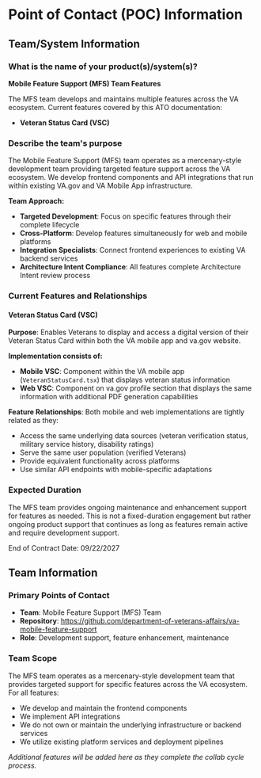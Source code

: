 # Point of Contact (POC) Information

## Team/System Information

### What is the name of your product(s)/system(s)?
**Mobile Feature Support (MFS) Team Features**

The MFS team develops and maintains multiple features across the VA ecosystem. Current features covered by this ATO documentation:
- **Veteran Status Card (VSC)**

### Describe the team's purpose
The Mobile Feature Support (MFS) team operates as a mercenary-style development team providing targeted feature support across the VA ecosystem. We develop frontend components and API integrations that run within existing VA.gov and VA Mobile App infrastructure.

**Team Approach:**
- **Targeted Development**: Focus on specific features through their complete lifecycle
- **Cross-Platform**: Develop features simultaneously for web and mobile platforms  
- **Integration Specialists**: Connect frontend experiences to existing VA backend services
- **Architecture Intent Compliance**: All features complete Architecture Intent review process

### Current Features and Relationships

#### Veteran Status Card (VSC)
**Purpose**: Enables Veterans to display and access a digital version of their Veteran Status Card within both the VA mobile app and va.gov website.

**Implementation consists of:**
- **Mobile VSC**: Component within the VA mobile app (`VeteranStatusCard.tsx`) that displays veteran status information
- **Web VSC**: Component on va.gov profile section that displays the same information with additional PDF generation capabilities

**Feature Relationships**: Both mobile and web implementations are tightly related as they:
- Access the same underlying data sources (veteran verification status, military service history, disability ratings)
- Serve the same user population (verified Veterans)
- Provide equivalent functionality across platforms
- Use similar API endpoints with mobile-specific adaptations

### Expected Duration
The MFS team provides ongoing maintenance and enhancement support for features as needed. This is not a fixed-duration engagement but rather ongoing product support that continues as long as features remain active and require development support.

End of Contract Date: 09/22/2027


## Team Information

### Primary Points of Contact
- **Team**: Mobile Feature Support (MFS) Team
- **Repository**: https://github.com/department-of-veterans-affairs/va-mobile-feature-support
- **Role**: Development support, feature enhancement, maintenance

### Team Scope
The MFS team operates as a mercenary-style development team that provides targeted support for specific features across the VA ecosystem. For all features:
- We develop and maintain the frontend components
- We implement API integrations
- We do not own or maintain the underlying infrastructure or backend services
- We utilize existing platform services and deployment pipelines

*Additional features will be added here as they complete the collab cycle process.*
